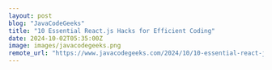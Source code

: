 ```yaml
---
layout: post
blog: "JavaCodeGeeks"
title: "10 Essential React.js Hacks for Efficient Coding"
date: 2024-10-02T05:35:00Z
image: images/javacodegeeks.png
remote_url: "https://www.javacodegeeks.com/2024/10/10-essential-react-js-hacks-for-efficient-coding.html"
---
```

